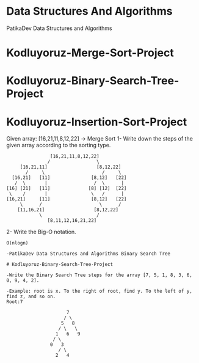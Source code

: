 # Data Structures And Algorithms
PatikaDev Data Structures and Algorithms
# Kodluyoruz-Merge-Sort-Project
# Kodluyoruz-Binary-Search-Tree-Project
# Kodluyoruz-Insertion-Sort-Project
Given array: [16,21,11,8,12,22] -> Merge Sort
1- Write down the steps of the given array according to the sorting type.
```
                [16,21,11,8,12,22]
               /                 \
     [16,21,11]                  [8,12,22]
       /     \                     /     \
  [16,21]   [11]               [8,12]   [22]
   /  \       |                 /  \      |
[16] [21]   [11]              [8] [12]  [22]
 \    /       |                \   /      |
[16,21]     [11]               [8,12]   [22]
     \      /                     \      /
    [11,16,21]                  [8,12,22]
            \                    /
               [8,11,12,16,21,22]
 ```
 2- Write the Big-O notation.
 ```
 O(nlogn)

-PatikaDev Data Structures and Algorithms Binary Search Tree

# Kodluyoruz-Binary-Search-Tree-Project

-Write the Binary Search Tree steps for the array [7, 5, 1, 8, 3, 6, 0, 9, 4, 2].

-Example: root is x. To the right of root, find y. To the left of y, find z, and so on.
Root:7
```
                          7
                         / \
                        5   8
                       / \   \
                      1   6   9
                     / \
                    0   3
                       / \
                      2   4
```
